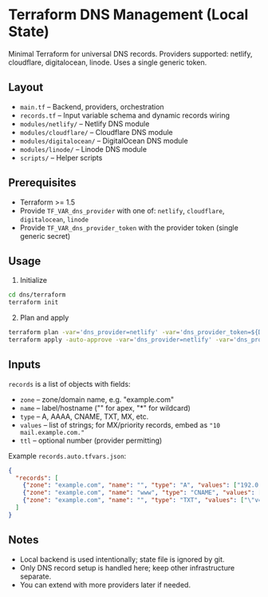 # Terraform DNS Management (Local State)

Minimal Terraform for universal DNS records. Providers supported: netlify, cloudflare, digitalocean, linode. Uses a single generic token.

## Layout

- `main.tf` – Backend, providers, orchestration
- `records.tf` – Input variable schema and dynamic records wiring
- `modules/netlify/` – Netlify DNS module
- `modules/cloudflare/` – Cloudflare DNS module
- `modules/digitalocean/` – DigitalOcean DNS module
- `modules/linode/` – Linode DNS module
- `scripts/` – Helper scripts

## Prerequisites

- Terraform >= 1.5
- Provide `TF_VAR_dns_provider` with one of: `netlify`, `cloudflare`, `digitalocean`, `linode`
- Provide `TF_VAR_dns_provider_token` with the provider token (single generic secret)

## Usage

1) Initialize

```bash
cd dns/terraform
terraform init
```

2) Plan and apply

```bash
terraform plan -var='dns_provider=netlify' -var='dns_provider_token=${DNS_PROVIDER_TOKEN}'
terraform apply -auto-approve -var='dns_provider=netlify' -var='dns_provider_token=${DNS_PROVIDER_TOKEN}'
```

## Inputs

`records` is a list of objects with fields:

- `zone` – zone/domain name, e.g. "example.com"
- `name` – label/hostname ("" for apex, "*" for wildcard)
- `type` – A, AAAA, CNAME, TXT, MX, etc.
- `values` – list of strings; for MX/priority records, embed as `"10 mail.example.com."`
- `ttl` – optional number (provider permitting)

Example `records.auto.tfvars.json`:

```json
{
  "records": [
    {"zone": "example.com", "name": "", "type": "A", "values": ["192.0.2.1"]},
    {"zone": "example.com", "name": "www", "type": "CNAME", "values": ["example.com."]},
    {"zone": "example.com", "name": "", "type": "TXT", "values": ["\"v=spf1 a mx ~all\""]}
  ]
}
```

## Notes

- Local backend is used intentionally; state file is ignored by git.
- Only DNS record setup is handled here; keep other infrastructure separate.
- You can extend with more providers later if needed.


